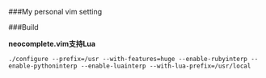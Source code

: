 ###My personal vim setting


###Build

**neocomplete.vim支持Lua**

```
./configure --prefix=/usr --with-features=huge --enable-rubyinterp --enable-pythoninterp --enable-luainterp --with-lua-prefix=/usr/local
```
